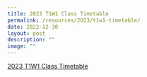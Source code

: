 ```yaml
---
title: 2023 T1W1 Class Timetable
permalink: /resources/2023/t1w1-timetable/
date: 2022-12-30
layout: post
description: ""
image: ""
---
```

[2023 T1W1 Class Timetable](/files/2023%20Class%20Timetable%2029%20Dec%20only%20for%20Week%201.pdf)
